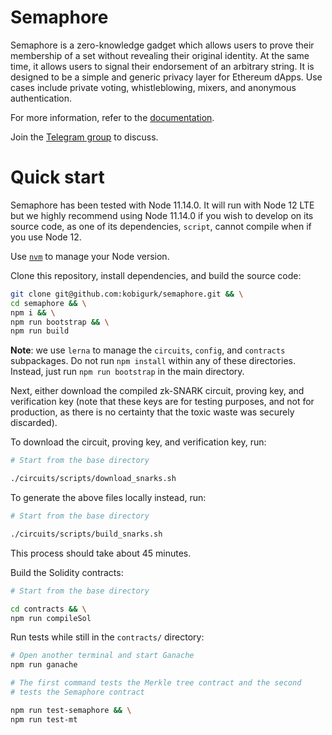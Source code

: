 # Semaphore

Semaphore is a zero-knowledge gadget which allows users to prove their
membership of a set without revealing their original identity. At the same
time, it allows users to signal their endorsement of an arbitrary string. It is
designed to be a simple and generic privacy layer for Ethereum dApps. Use cases
include private voting, whistleblowing, mixers, and anonymous authentication.

For more information, refer to the
[documentation](https://appliedzkp.github.io/semaphore/).

Join the [Telegram group](https://t.me/joinchat/B-PQx1U3GtAh--Z4Fwo56A) to discuss.

# Quick start

Semaphore has been tested with Node 11.14.0. It will run with Node 12 LTE but
we highly recommend using Node 11.14.0 if you wish to develop on its source
code, as one of its dependencies, `script`, cannot compile when if you use Node
12.

Use [`nvm`](https://github.com/nvm-sh/nvm) to manage your Node version.

Clone this repository, install dependencies, and build the source code:

```bash
git clone git@github.com:kobigurk/semaphore.git && \
cd semaphore && \
npm i && \
npm run bootstrap && \
npm run build
```

**Note**: we use `lerna` to manage the `circuits`, `config`, and `contracts`
subpackages. Do not run `npm install` within any of these directories. Instead,
just run `npm run bootstrap` in the main directory.

Next, either download the compiled zk-SNARK circuit, proving key, and
verification key (note that these keys are for testing purposes, and not for
production, as there is no certainty that the toxic waste was securely
discarded).

To download the circuit, proving key, and verification key, run:

```bash
# Start from the base directory

./circuits/scripts/download_snarks.sh
```

To generate the above files locally instead, run:

```bash
# Start from the base directory

./circuits/scripts/build_snarks.sh
```

This process should take about 45 minutes.

Build the Solidity contracts:

```bash
# Start from the base directory

cd contracts && \
npm run compileSol
```

Run tests while still in the `contracts/` directory:
```bash
# Open another terminal and start Ganache
npm run ganache
```

```bash
# The first command tests the Merkle tree contract and the second
# tests the Semaphore contract

npm run test-semaphore && \
npm run test-mt
```
